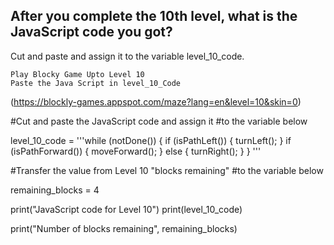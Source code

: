 ## After you complete the 10th level, what is the JavaScript code you got? 
Cut and paste and assign it to the variable level_10_code.
```
Play Blocky Game Upto Level 10 
Paste the Java Script in level_10_Code
```
(https://blockly-games.appspot.com/maze?lang=en&level=10&skin=0)


#Cut and paste the JavaScript code and assign it 
#to the variable below 

level_10_code = '''while (notDone()) {
  if (isPathLeft()) {
    turnLeft();
  }
  if (isPathForward()) {
    moveForward();
  } else {
    turnRight();
  }
} '''




#Transfer the value from Level 10 "blocks remaining"
#to the variable below 

remaining_blocks = 4


print("JavaScript code for Level 10")
print(level_10_code)

print("Number of blocks remaining", remaining_blocks)
